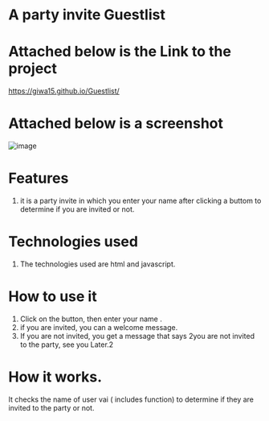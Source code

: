 # A party invite Guestlist

# Attached below is the Link to the project
https://giwa15.github.io/Guestlist/


# Attached below is a screenshot
![image](https://github.com/user-attachments/assets/1090165d-b830-4082-a52b-959ec175b40a)


# Features

1. it is a party invite in which you enter your name after clicking a buttom to determine if you are invited or not.


# Technologies used

1. The technologies used are html and javascript.


# How to use it

1. Click on the button, then enter your name .
2.  if you are invited, you can a welcome message.
3.  If you are not invited, you get a message that says 2you are not invited  to the party, see you Later.2

  # How it works.

  It checks the name of user vai ( includes function) to determine if they are invited to the party or not.


  

  
  




